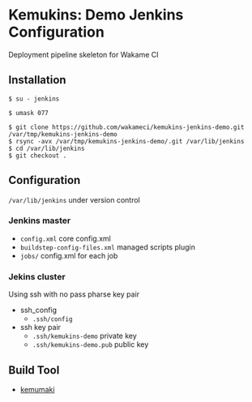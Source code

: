 Kemukins: Demo Jenkins Configuration
====================================

Deployment pipeline skeleton for Wakame CI

Installation
------------

```
$ su - jenkins
```

```
$ umask 077
```

```
$ git clone https://github.com/wakameci/kemukins-jenkins-demo.git /var/tmp/kemukins-jenkins-demo
$ rsync -avx /var/tmp/kemukins-jenkins-demo/.git /var/lib/jenkins
$ cd /var/lib/jenkins
$ git checkout .
```

Configuration
-------------

`/var/lib/jenkins` under version control

### Jenkins master

+ `config.xml` core config.xml
+ `buildstep-config-files.xml` managed scripts plugin
+ `jobs/` config.xml for each job

### Jekins cluster

Using ssh with no pass pharse key pair

+ ssh_config
  + `.ssh/config`
+ ssh key pair
  + `.ssh/kemukins-demo` private key
  + `.ssh/kemukins-demo.pub` public key

Build Tool
----------

+ [kemumaki](https://github.com/axsh/kemumaki)
